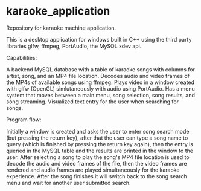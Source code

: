 # karaoke_application
Repository for karaoke machine application.

This is a desktop application for windows built in C++ using the third party libraries glfw, ffmpeg, PortAudio, the MySQL xdev api.

Capabilities:

A backend MySQL database with a table of karaoke songs with columns for artist, song, and an MP4 file location. 
Decodes audio and video frames of the MP4s of available songs using ffmpeg.
Plays video in a window created with glfw (OpenGL) simlutaneously with audio using PortAudio.
Has a menu system that moves between a main menu, song selection, song results, and song streaming.
Visualized text entry for the user when searching for songs.

Program flow:

Initially a window is created and asks the user to enter song search mode (but pressing the return key), after that the user can type a song name to query (which is finished 
by pressing the return key again), then the entry is queried in the MySQL table and the results are printed in the window to the user. After selecting a song to play the song's MP4 file location is used to decode the audio and video frames of the file, then the video frames are rendered and audio frames are played simultaneously for the karaoke experience. After the song finishes it will switch back to the song search menu and wait for another user submitted search.
